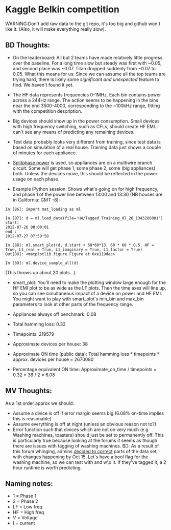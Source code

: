 Kaggle Belkin competition
=========================

WARNING:Don't add raw data to the git repo, it's too big and github
won't like it. (Also, it will make everything really slow).

BD Thoughts:
---------------------

* On the leaderboard: All but 2 teams have made relatively little progress over the baseline. For a long time slow but steady was first with ~0.05, and second place was ~0.07. Titan dropped suddenly from ~0.07 to 0.05. What this means for us: Since we can assume all the top teams are trying hard, there is likely some *significant and unexpected* feature to find. We haven't found it yet.

* The HF data represents frequencies 0-1MHz. Each bin contains power across a 244Hz range. The action seems to be happening in the bins near the end 3500-4000, corresponding to the ~100kHz range, fitting with the competition description.

* Big devices should show up in the power consumption. Small devices with high frequency switching, such as CFLs, should create HF EMI. I can't see any means of predicting any remaining devices.

* Test data probably looks very different from training, since test data is based on simulation of a real house. Training data just shows a couple of minutes for each appliance.

*  [Splitphase power](http://en.wikipedia.org/wiki/Split-phase_electric_power) is used, so appliances are on a multiwire branch circuit. Some will get phase 1, some phase 2, some (big appliances) both. Unless the devices move, this should be reflected in the power usage on each phase. 

* Example iPython session. Shows what's going on for high frequency, and phase 1 of the power line between 13:00 and 13:30 (NB houses are in California: GMT -8):


```
In [86]: import mat_loading as ml

In [87]: d = ml.load_data(file='H4/Tagged_Training_07_26_1343286001')
start: 
2012-07-26 08:00:01
end : 
2012-07-27 07:59:58

In [88]: ml.smart_plot(d, d.start + 60*60*13, 60 * 60 * 0.5, HF = True, L1_real = True, L1_imaginary = True, L1_factor = True)
Out[88]: <matplotlib.figure.Figure at 0xe119dec>

In [89]: ml.device_sample_all(d)
```

(This throws up about 20 plots...)
* smart_plot: You'll need to make the plotting window large enough for the HF EMI plot to be as wide as the LF plots. Then the time axes will line up, so you can see simultaneous impact of a device on power and HF EMI.
You might want to play with smart_plot's min_bin and max_bin parameters to look at other parts of the frequency range.


* Appliances always off benchmark: 0.08
* Total hamming loss: 0.32
* Timepoints: 219579
* Approximate devices per house: 38
* Approximate ON time (public data): Total hamming loss * timepoints * approx. devices per house = 2670080
* Percentage equivalent ON time: Approximate_on_time / timepoints = 0.32 * 38 / 2 = 6.08

MV Thoughts:
------------
As a 1st order approx we should:

* Assume a divice is off if error margin seems big (6.08% on-time
  implies this is reasonable)
* Assume everything is off at night (unless an obvious reason not to?)
* Error function such that divices which are not on very much (e.g
  Washing machines, toasters) should just be set to permanently off.
  This is particularly true because looking at the forums it seems as
  though there are issues with tagging of washing machines. BD: As a result of this forum whinging, 
  admins [decided to correct](http://www.kaggle.com/c/belkin-energy-disaggregation-competition/forums/t/5933/when-will-the-back-end-changes-happen) parts of the data set, with changes happening by Oct 15. 
  Let's have a bool flag for the washing machine, so we can test with and w\o it. 
  If they've tagged it, a 2 hour runtime is worth predicting.
  
Naming notes:
-------------

* 1 = Phase 1
* 2 = Phase 2
* LF = Low freq
* HF = High freq
* V = Voltage
* I = current
